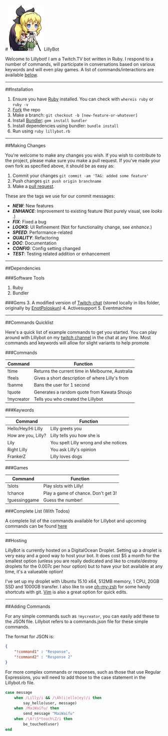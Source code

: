 #![Image of LillySatou](lilly.jpg)LillyBot

Welcome to Lillybot! I am a Twitch.TV bot written in Ruby. I respond to a number of commands, will participate in conversations based on various keywords and will even play games. A list of commands/interactions are available [below](#commands).

---

##Installation

1. Ensure you have [Ruby](https://www.ruby-lang.org/en/documentation/installation/) installed. You can check with `whereis ruby` or `ruby -v`
2. [Fork](https://github.com/sbaker7/lillybot/fork) the repo
3. Make a branch: `git checkout -b [new-feature-or-whatever]`
4. Install [Bundler](http://bundler.io): `gem install bundler`
4. Install dependencies using bundler: `bundle install`
5. Run using `ruby lillybot.rb`

---

##Making Changes

You're welcome to make any changes you wish. If you wish to contribute to the project, please make sure you make a pull request. If you've made your own fork as specified above, it should be as easy as:

1. Commit your changes `git commit -am 'TAG: added some feature'`
2. Push changes `git push origin branchname`
3. Make a [pull request](https://github.com/sbaker7/lillybot/compare?expand=1).

These are the tags we use for our commit messages:

- **_NEW_**​: New features ​
- **_ENHANCE_**​: Improvement to existing feature (Not purely visual, see ​_looks_​.) ​
- **_FIX_**​: Fixed a bug ​
- **_LOOKS_**​: UI Refinement (Not for functionality change, see ​_enhance_​.) ​
- **_SPEED_**​: Performance-related ​
- **_QUALITY_**​: Refactoring 
- ​**_DOC_**​: Documentation ​
- **_CONFIG_**​: Config setting changed
- **_TEST_**​: Testing related addition or enhancement

---

##Dependencies

###Software Tools
1. Ruby
2. Bundler

###Gems
3. A modified version of [Twitch-chat](https://github.com/sbaker7/twitch-chat) (stored locally in libs folder, originally by [EnotPoloskun](https://github.com/enotpoloskun/twitch-chat))
4. Activesupport
5. Eventmachine

---

##<a name="commands"></a>Commands Quicklist

Here's a quick list of example commands to get you started. You can play around with Lillybot on my [twitch channel](http://twitch.tv/dragnflier) in the chat at any time. Most commands and keywords will allow for slight variants to help promote 

###Commands

| Command | Function |
| ------- | -------- |
| !time | Returns the current time in Melbourne, Australia |
|!feels | Gives a short description of where Lilly's from |
|!banme | Bans the user for 1 second |
|!quote | Generates a random quote from Kawata Shoujo |
|!mycreator | Tells you who created the Lillybot |


###Keywords

| Command | Function |
| ------- | -------- |
| Hello/Hey/Hi Lilly | Lilly greets you |
| How are you, Lilly? | Lilly tells you how she is |
|Lily | You spelt Lilly wrong and she notices |
| Right Lilly | You ask Lilly's opinion |
|FrankerZ | Lilly loves dogs |

###Games

| Command | Function |
| ------- | -------- |
|!slots | Play slots with Lilly! |
|!chance | Play a game of chance. Don't get 3! |
|!guessinggame | Guess the number! |

###Complete List (With Todos)

A complete list of the commands available for Lillybot and upcoming commands can be found [here](https://github.com/sbaker7/lillybot/blob/development/Ruby/todolist.md)

---

##Hosting

LillyBot is currently hosted on a DigitalOcean Droplet. Setting up a droplet is very easy and a good way to host your bot. It does cost $5 a month for the smallest option (unless you are really dedicated and like to create/destroy droplets for the 0.007c per hour option) but to have your bot available at any time, it's a valueable option!

I've set up my droplet with Ubuntu 15.10 x64, 512MB memory, 1 CPU, 20GB SSD and 1000GB transfer. I also like to use [oh-my-zsh](http://ohmyz.sh) for some handy shortcuts with git. [Vim](http://www.vim.org/about.php) is also a great option for quick edits.

---

##Adding Commands

For any simple commands such as `!mycreator`, you can easily add these to the JSON file. Lillybot refers to a commands.json file for these simple commands.

The format for JSON is:

```JSON
{
    "!command1" : "Response",
    "!command2" : "Response 2"
}
```

For more complex commands or responses, such as those that use Regular Expressions, you will need to add those to the case statement in the Lillybot.rb file.

```ruby
case message
    when /Lilly/i && /\Ah(i|ello|ey)/i then
        say_hello(user, message)
    when /MaiWaifu/ then
        send_message "MaiWaifu"
    when /\A!\S*touch\Z/i then
        be_touched(user)
end
```




































